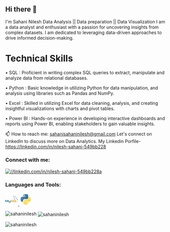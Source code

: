 ## Hi there 👋 
I'm Sahani Nilesh Data Analysis || Data preparation || Data Visualization I am a data analyst and enthusiast with a passion for uncovering insights from complex datasets. I am dedicated to leveraging data-driven approaches to drive informed decision-making.

# Technical Skills
• SQL : Proficient in writing complex SQL queries to extract, manipulate and analyze data from relational databases.

• Python : Basic knowledge in utilizing Python for data manipulation, and analysis using libraries such as Pandas and NumPy.

• Excel : Skilled in utilizing Excel for data cleaning, analysis, and creating insightful visualizations with charts and pivot tables.

• Power BI : Hands-on experience in developing interactive dashboards and reports using Power BI, enabling stakeholders to gain valuable insights.

📫 How to reach me: sahanisahaninilesh@gmail.com Let's connect on LinkedIn to discuss more on Data Analytics. My Linkedin Porfile-https://linkedin.com/in/nilesh-sahani-549bb228

<h3 align="left">Connect with me:</h3>
<p align="left">
<a href="https://linkedin.com/in///linkedin.com/in/nilesh-sahani-549bb228a" target="blank"><img align="center" src="https://raw.githubusercontent.com/rahuldkjain/github-profile-readme-generator/master/src/images/icons/Social/linked-in-alt.svg" alt="//linkedin.com/in/nilesh-sahani-549bb228a" height="30" width="40" /></a>
</p>

<h3 align="left">Languages and Tools:</h3>
<p align="left"> <a href="https://www.mysql.com/" target="_blank" rel="noreferrer"> <img src="https://raw.githubusercontent.com/devicons/devicon/master/icons/mysql/mysql-original-wordmark.svg" alt="mysql" width="40" height="40"/> </a> <a href="https://www.python.org" target="_blank" rel="noreferrer"> <img src="https://raw.githubusercontent.com/devicons/devicon/master/icons/python/python-original.svg" alt="python" width="40" height="40"/> </a> </p>

<p><img align="left" src="https://github-readme-stats.vercel.app/api/top-langs?username=sahaninilesh&show_icons=true&locale=en&layout=compact" alt="sahaninilesh" /></p>

<p>&nbsp;<img align="center" src="https://github-readme-stats.vercel.app/api?username=sahaninilesh&show_icons=true&locale=en" alt="sahaninilesh" /></p>
<p><img align="center" src="https://github-readme-streak-stats.herokuapp.com/?user=sahaninilesh&" alt="sahaninilesh" /></p>
